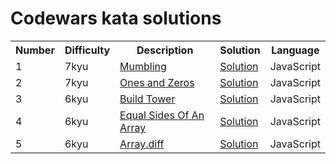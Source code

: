 # Codewars kata solutions

<table border="0" style="width:100%;">
  <tr>
    <th>Number</th>
    <th>Difficulty</th>
    <th>Description</th>
    <th>Solution</th>
    <th>Language</th>
  </tr>
  <tr>
    <td>1</td>
    <td>7kyu</td>
    <td><a href="./kata/7kyu/mumbling.md">Mumbling</a></td>
    <td><a href="./kata/7kyu/mumbling.js">Solution</a></td>
    <td>JavaScript</td>
  </tr>
  <tr>
    <td>2</td>
    <td>7kyu</td>
    <td><a href="./kata/7kyu/ones-and-zeros.md">Ones and Zeros</a></td>
    <td><a href="./kata/7kyu/ones-and-zeros.js">Solution</a></td>
    <td>JavaScript</td>
  </tr>
  <tr>
    <td>3</td>
    <td>6kyu</td>
    <td><a href="./kata/6kyu/build-tower.md">Build Tower</a></td>
    <td><a href="./kata/6kyu/build-tower.js">Solution</a></td>
    <td>JavaScript</td>
  </tr>
  <tr>
    <td>4</td>
    <td>6kyu</td>
    <td><a href="./kata/6kyu/equal-sides-of-an-array.md">Equal Sides Of An Array</a></td>
    <td><a href="./kata/6kyu/equal-sides-of-an-array.js">Solution</a></td>
    <td>JavaScript</td>
  </tr>
  <tr>
    <td>5</td>
    <td>6kyu</td>
    <td><a href="./kata/6kyu/array-dot-diff.md">Array.diff</a></td>
    <td><a href="./kata/6kyu/array-dot-diff.js">Solution</a></td>
    <td>JavaScript</td>
  </tr>
</table>
